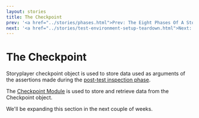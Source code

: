 ```yaml
---
layout: stories
title: The Checkpoint
prev: '<a href="../stories/phases.html">Prev: The Eight Phases Of A Story Test</a>'
next: '<a href="../stories/test-environment-setup-teardown.html">Next: Test Environment Setup / Teardown Phases</a>'
---
```


# The Checkpoint

Storyplayer checkpoint object is used to store data used as arguments of the assertions made during the [post-test inspection phase](/storyplayer/stories/post-test-inspection.html).

The [Checkpoint Module](/storyplayer/modules/checkpoint/index.html) is used to store and retrieve data from the Checkpoint object.

We'll be expanding this section in the next couple of weeks.